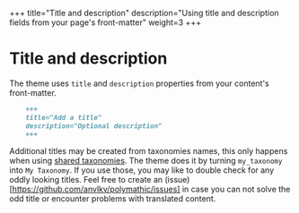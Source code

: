 +++
title="Title and description"
description="Using title and description fields from your page's front-matter"
weight=3
+++

# Title and description

The theme uses `title` and `description` properties from your content's front-matter. 

```md
    +++
    title="Add a title"
    description="Optional description"
    +++
```

Additional titles may be created from taxonomies names, this only happens when using [shared taxonomies](/navigation). The theme does it by turning `my_taxonomy` into `My Taxonomy`. If you use those, you may like to double check for any oddly looking titles. Feel free to create an (issue)[https://github.com/anvlkv/polymathic/issues] in case you can not solve the odd title or encounter problems with translated content. 